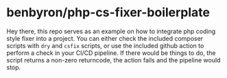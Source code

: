 # benbyron/php-cs-fixer-boilerplate

Hey there, this repo serves as an example on how to integrate php coding style fixer into a project. You can either check the included composer scripts with ```dry``` and ```csfix``` scripts, or use the included github action to perform a check in your CI/CD pipeline. If there would be things to do, the script returns a non-zero returncode, the action fails and the pipeline would stop.  



